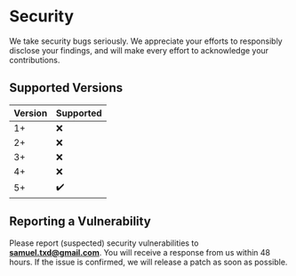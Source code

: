 # Security

We take security bugs seriously. We appreciate your efforts to responsibly disclose your findings, and will make every 
effort to acknowledge your contributions.

## Supported Versions

| Version | Supported          |
|---------| ------------------ |
| 1+      | :x: |
| 2+      | :x: |
| 3+      | :x: |
| 4+      | :x: |
| 5+      | :heavy_check_mark: |

## Reporting a Vulnerability

Please report (suspected) security vulnerabilities to **[samuel.txd@gmail.com](mailto:samuel.txd@gmail.com)**. You will 
receive a response from us within 48 hours. If the issue is confirmed, we will release a patch as soon as possible.
